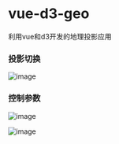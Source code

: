 # vue-d3-geo
利用vue和d3开发的地理投影应用

### 投影切换
![image](https://github.com/yiming-zeng/vue-d3-geo/blob/master/screenshot/%E6%8A%95%E5%BD%B1%E5%88%87%E6%8D%A2.jpg)

### 控制参数
![image](https://github.com/yiming-zeng/vue-d3-geo/blob/master/screenshot/%E5%8F%82%E6%95%B0%E6%8E%A7%E5%88%B61.JPG)

![image](https://github.com/yiming-zeng/vue-d3-geo/blob/master/screenshot/%E5%8F%82%E6%95%B0%E6%8E%A7%E5%88%B62.JPG)

